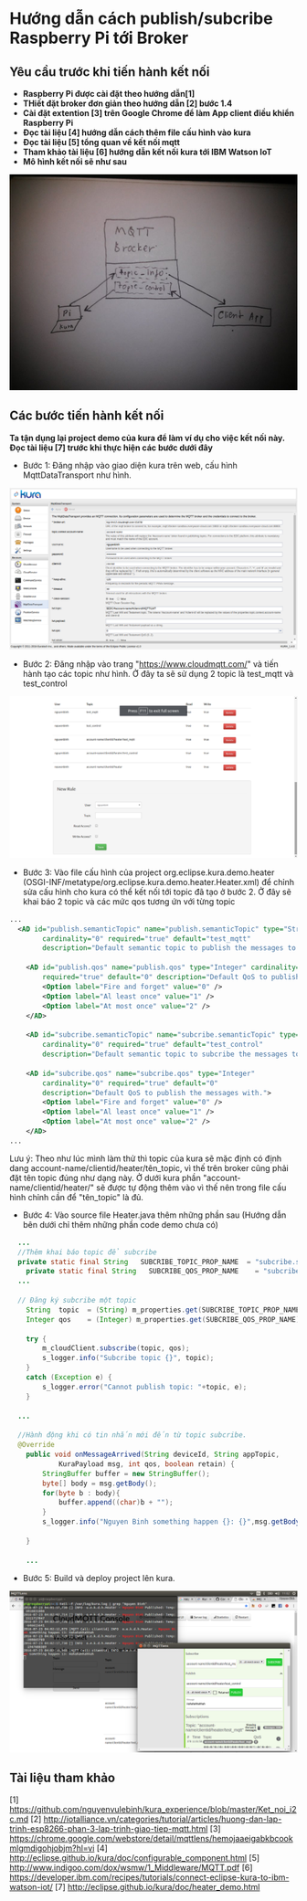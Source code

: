 # Hướng dẫn cách publish/subcribe Raspberry Pi tới Broker

## Yêu cầu trước khi tiến hành kết nối 
+ **Raspberry Pi được cài đặt theo hướng dẫn[1]**
+ **THiết đặt broker đơn giản theo hướng dẫn [2] bước 1.4**
+ **Cài đặt extention [3] trên Google Chrome để làm App client điều khiển Raspberry Pi**
+ **Đọc tài liệu [4] hướng dẫn cách thêm file cấu hình vào kura**
+ **Đọc tài liệu [5] tổng quan về kết nối mqtt**
+ **Tham khảo tài liệu [6] hướng dẫn kết nối kura tới IBM Watson IoT**
+ **Mô hình kết nối sẽ như sau**

![alt tag](https://github.com/nguyenvulebinh/kura_mqtt/blob/master/13816802_1049728231783921_754624311_n.jpg)

## Các bước tiến hành kết nối
**Ta tận dụng lại project demo của kura để làm ví dụ cho việc kết nối này. Đọc tài liệu [7] trước khi thực hiện các bước dưới đây**

+ Bước 1: Đăng nhập vào giao diện kura trên web, cấu hình MqttDataTransport như hình.

![alt tag](https://github.com/nguyenvulebinh/kura_mqtt/blob/master/Screenshot%20from%202016-07-23%2010-27-41.png)

+ Bước 2: Đăng nhập vào trang "https://www.cloudmqtt.com/" và tiến hành tạo các topic như hình. Ở đây ta sẽ sử dụng 2 topic là test_mqtt và test_control

![alt tag](https://github.com/nguyenvulebinh/kura_mqtt/blob/master/Screenshot%20from%202016-07-23%2010-34-34.png)

+ Bước 3: Vào file cấu hình của project org.eclipse.kura.demo.heater (OSGI-INF/metatype/org.eclipse.kura.demo.heater.Heater.xml) để chỉnh sửa cấu hình cho kura có thể kết nối tới topic đã tạo ở bước 2. Ở đây sẽ khai báo 2 topic và các mức qos tương ứn với từng topic
``` xml
...
  <AD id="publish.semanticTopic" name="publish.semanticTopic" type="String"
		cardinality="0" required="true" default="test_mqtt"
		description="Default semantic topic to publish the messages to." />

	<AD id="publish.qos" name="publish.qos" type="Integer" cardinality="0"
		required="true" default="0" description="Default QoS to publish the messages with.">
		<Option label="Fire and forget" value="0" />
		<Option label="Al least once" value="1" />
		<Option label="At most once" value="2" />
	</AD>

	<AD id="subcribe.semanticTopic" name="subcribe.semanticTopic" type="String"
		cardinality="0" required="true" default="test_control"
		description="Default semantic topic to subcribe the messages to." />

	<AD id="subcribe.qos" name="subcribe.qos" type="Integer"
		cardinality="0" required="true" default="0"
		description="Default QoS to publish the messages with.">
		<Option label="Fire and forget" value="0" />
		<Option label="Al least once" value="1" />
		<Option label="At most once" value="2" />
	</AD>
...
```
Lưu ý: Theo như lúc mình làm thử thì topic của kura sẽ mặc định có định dang account-name/clientid/heater/tên_topic, vì thế trên broker cũng phải đặt tên topic đúng như dạng này. Ở dưới kura phần "account-name/clientid/heater/" sẽ được tự động thêm vào vì thế nên trong file cấu hình chỉnh cần để "tên_topic" là đủ.

+ Bước 4: Vào source file Heater.java thêm những phần sau (Hướng dẫn bên dưới chỉ thêm những phần code demo chưa có)
```java
  ...
  //Thêm khai báo topic để subcribe
  private static final String   SUBCRIBE_TOPIC_PROP_NAME  = "subcribe.semanticTopic";
	private static final String   SUBCRIBE_QOS_PROP_NAME    = "subcribe.qos";
  ...
  
  // Đăng ký subcribe một topic
	String  topic  = (String) m_properties.get(SUBCRIBE_TOPIC_PROP_NAME);
	Integer qos    = (Integer) m_properties.get(SUBCRIBE_QOS_PROP_NAME);
	
	try {
		m_cloudClient.subscribe(topic, qos);
		s_logger.info("Subcribe topic {}", topic);
	} 
	catch (Exception e) {
		s_logger.error("Cannot publish topic: "+topic, e);
	}
  
  ...
  
  //Hành động khi có tin nhắn mới đến từ topic subcribe.
  @Override
	public void onMessageArrived(String deviceId, String appTopic,
			KuraPayload msg, int qos, boolean retain) {
		StringBuffer buffer = new StringBuffer();
		byte[] body = msg.getBody();
		for(byte b : body){
			buffer.append((char)b + "");
		}
		s_logger.info("Nguyen Binh something happen {}: {}",msg.getBody().length, buffer.toString());
		
	}
	
	...
```
+ Bước 5: Build và deploy project lên kura.

![alt tag](https://github.com/nguyenvulebinh/kura_mqtt/blob/master/Screenshot%20from%202016-07-23%2011-02-21.png)

## Tài liệu tham khảo
[1] https://github.com/nguyenvulebinh/kura_experience/blob/master/Ket_noi_i2c.md
[2] http://iotalliance.vn/categories/tutorial/articles/huong-dan-lap-trinh-esp8266-phan-3-lap-trinh-giao-tiep-mqtt.html
[3] https://chrome.google.com/webstore/detail/mqttlens/hemojaaeigabkbcookmlgmdigohjobjm?hl=vi
[4] http://eclipse.github.io/kura/doc/configurable_component.html
[5] http://www.indigoo.com/dox/wsmw/1_Middleware/MQTT.pdf
[6] https://developer.ibm.com/recipes/tutorials/connect-eclipse-kura-to-ibm-watson-iot/
[7] http://eclipse.github.io/kura/doc/heater_demo.html
